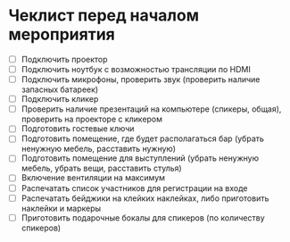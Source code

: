 # Чеклист перед началом мероприятия

- [ ] Подключить проектор
- [ ] Подключить ноутбук с возможностью трансляции по HDMI
- [ ] Подключить микрофоны, проверить звук (проверить наличие запасных батареек)
- [ ] Подключить кликер
- [ ] Проверить наличие презентаций на компьютере (спикеры, общая), проверить на проекторе с кликером
- [ ] Подготовить гостевые ключи
- [ ] Подготовить помещение, где будет располагаться бар (убрать ненужную мебель, расставить нужную)
- [ ] Подготовить помещение для выступлений (убрать ненужную мебель, убрать вещи, расставить стулья)
- [ ] Включение вентиляции на максимум
- [ ] Распечатать список участников для регистрации на входе
- [ ] Распечатать бейджики на клейких наклейках, либо приготовить наклейки и маркеры
- [ ] Приготовить подарочные бокалы для спикеров (по количеству спикеров)
